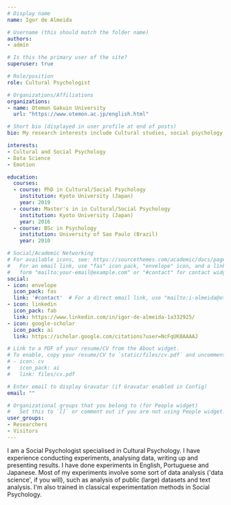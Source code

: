 ```yaml
---
# Display name
name: Igor de Almeida

# Username (this should match the folder name)
authors:
- admin

# Is this the primary user of the site?
superuser: true

# Role/position
role: Cultural Psychologist

# Organizations/Affiliations
organizations:
- name: Otemon Gakuin University
  url: "https://www.otemon.ac.jp/english.html"

# Short bio (displayed in user profile at end of posts)
bio: My research interests include Cultural studies, social psychology, and data science.

interests:
- Cultural and Social Psychology
- Data Science
- Emotion

education:
  courses:
  - course: PhD in Cultural/Social Psychology
    institution: Kyoto University (Japan)
    year: 2019
  - course: Master's in in Cultural/Social Psychology
    institution: Kyoto University (Japan)
    year: 2016
  - course: BSc in Psychology
    institution: University of Sao Paulo (Brazil) 
    year: 2010

# Social/Academic Networking
# For available icons, see: https://sourcethemes.com/academic/docs/page-builder/#icons
#   For an email link, use "fas" icon pack, "envelope" icon, and a link in the
#   form "mailto:your-email@example.com" or "#contact" for contact widget.
social:
- icon: envelope
  icon_pack: fas
  link: '#contact'  # For a direct email link, use "mailto:i-almeida@otemon.ac.jp".
- icon: linkedin
  icon_pack: fab
  link: https://www.linkedin.com/in/igor-de-almeida-1a332925/
- icon: google-scholar
  icon_pack: ai
  link: https://scholar.google.com/citations?user=NcFqUK8AAAAJ

# Link to a PDF of your resume/CV from the About widget.
# To enable, copy your resume/CV to `static/files/cv.pdf` and uncomment the lines below.
# - icon: cv
#   icon_pack: ai
#   link: files/cv.pdf

# Enter email to display Gravatar (if Gravatar enabled in Config)
email: ""

# Organizational groups that you belong to (for People widget)
#   Set this to `[]` or comment out if you are not using People widget.
user_groups:
- Researchers
- Visitors
---
```


I am a Social Psychologist specialised in Cultural Psychology. I have experience conducting experiments, analysing data, writing up and presenting results. I have done experiments in English, Portuguese and Japanese.
Most of my experiments involve some sort of data analysis ('data science', if you will), such as analysis of public (large) datasets and text analysis. I'm also trained in classical experimentation methods in Social Psychology. 
